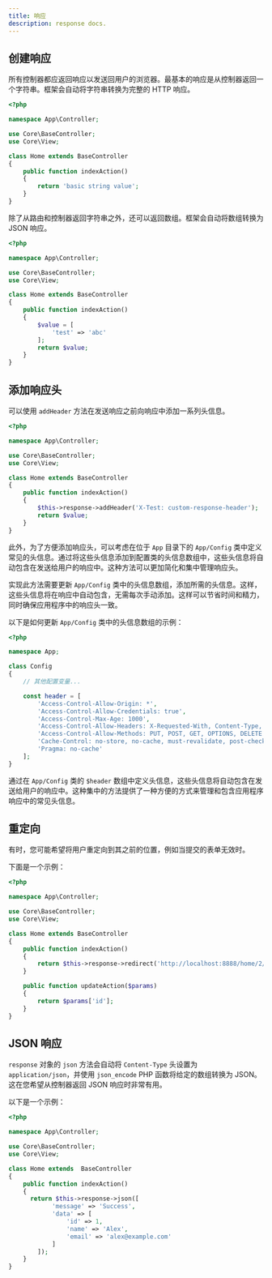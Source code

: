 ```yaml
---
title: 响应
description: response docs.
---
```


## 创建响应

所有控制器都应返回响应以发送回用户的浏览器。最基本的响应是从控制器返回一个字符串。框架会自动将字符串转换为完整的 HTTP 响应。

```php
<?php

namespace App\Controller;

use Core\BaseController;
use Core\View;

class Home extends BaseController
{
    public function indexAction()
    {
        return 'basic string value';
    }
}
```

除了从路由和控制器返回字符串之外，还可以返回数组。框架会自动将数组转换为 JSON 响应。

```php
<?php

namespace App\Controller;

use Core\BaseController;
use Core\View;

class Home extends BaseController
{
    public function indexAction()
    {
        $value = [
            'test' => 'abc'
        ];
        return $value;
    }
}
```

## 添加响应头

可以使用 `addHeader` 方法在发送响应之前向响应中添加一系列头信息。

```php
<?php

namespace App\Controller;

use Core\BaseController;
use Core\View;

class Home extends BaseController
{
    public function indexAction()
    {
        $this->response->addHeader('X-Test: custom-response-header');
        return $value;
    }
}
```

此外，为了方便添加响应头，可以考虑在位于 `App` 目录下的 `App/Config` 类中定义常见的头信息。通过将这些头信息添加到配置类的头信息数组中，这些头信息将自动包含在发送给用户的响应中。这种方法可以更加简化和集中管理响应头。

实现此方法需要更新 `App/Config` 类中的头信息数组，添加所需的头信息。这样，这些头信息将在响应中自动包含，无需每次手动添加。这样可以节省时间和精力，同时确保应用程序中的响应头一致。

以下是如何更新 `App/Config` 类中的头信息数组的示例：

```php
<?php

namespace App;

class Config
{
    // 其他配置变量...

    const header = [
        'Access-Control-Allow-Origin: *',
        'Access-Control-Allow-Credentials: true',
        'Access-Control-Max-Age: 1000',
        'Access-Control-Allow-Headers: X-Requested-With, Content-Type, Origin, Cache-Control, Pragma, Authorization, Accept, Accept-Encoding',
        'Access-Control-Allow-Methods: PUT, POST, GET, OPTIONS, DELETE',
        'Cache-Control: no-store, no-cache, must-revalidate, post-check=0, pre-check=0',
        'Pragma: no-cache'
    ];
}
```

通过在 `App/Config` 类的 `$header` 数组中定义头信息，这些头信息将自动包含在发送给用户的响应中。这种集中的方法提供了一种方便的方式来管理和包含应用程序响应中的常见头信息。

## 重定向

有时，您可能希望将用户重定向到其之前的位置，例如当提交的表单无效时。

下面是一个示例：

```php
<?php

namespace App\Controller;

use Core\BaseController;
use Core\View;

class Home extends BaseController
{
    public function indexAction()
    {
        return $this->response->redirect('http://localhost:8888/home/2/update');
    }

    public function updateAction($params)
    {
        return $params['id'];
    }
}
```

## JSON 响应

`response` 对象的 `json` 方法会自动将 `Content-Type` 头设置为 `application/json`，并使用 `json_encode` PHP 函数将给定的数组转换为 JSON。这在您希望从控制器返回 JSON 响应时非常有用。

以下是一个示例：

```php
<?php

namespace App\Controller;

use Core\BaseController;
use Core\View;

class Home extends  BaseController
{
    public function indexAction()
    {
      return $this->response->json([
            'message' => 'Success',
            'data' => [
                'id' => 1,
                'name' => 'Alex',
                'email' => 'alex@example.com'
            ]
        ]);
    }
}
```
